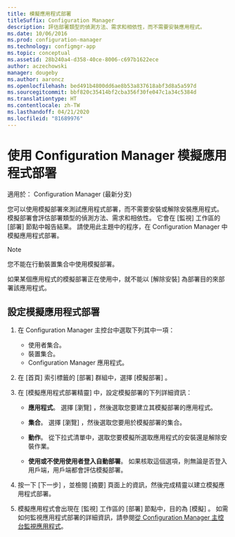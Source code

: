 ```yaml
---
title: 模擬應用程式部署
titleSuffix: Configuration Manager
description: 評估部署類型的偵測方法、需求和相依性，而不需要安裝應用程式。
ms.date: 10/06/2016
ms.prod: configuration-manager
ms.technology: configmgr-app
ms.topic: conceptual
ms.assetid: 28b240a4-d358-40ce-8006-c697b1622ece
author: aczechowski
manager: dougeby
ms.author: aaroncz
ms.openlocfilehash: bed491b4800dd6ae8b53a837618abf3d8a5a597d
ms.sourcegitcommit: bbf820c35414bf2cba356f30fe047c1a34c5384d
ms.translationtype: HT
ms.contentlocale: zh-TW
ms.lasthandoff: 04/21/2020
ms.locfileid: "81689976"
---
```

# <a name="simulate-application-deployments-with-configuration-manager"></a>使用 Configuration Manager 模擬應用程式部署

適用於：  Configuration Manager (最新分支)

您可以使用模擬部署來測試應用程式部署，而不需要安裝或解除安裝應用程式。 模擬部署會評估部署類型的偵測方法、需求和相依性。 它會在 [監視]  工作區的 [部署]  節點中報告結果。 請使用此主題中的程序，在 Configuration Manager 中模擬應用程式部署。  

> [!NOTE]  
> 您不能在行動裝置集合中使用模擬部署。  
>   
> 如果某個應用程式的模擬部署正在使用中，就不能以 [解除安裝]  為部署目的來部署該應用程式。  

## <a name="configure-a-simulated-application-deployment"></a>設定模擬應用程式部署

1.  在 Configuration Manager 主控台中選取下列其中一項：  
    -   使用者集合。  
    -   裝置集合。  
    -   Configuration Manager 應用程式。  

2.  在 [首頁]  索引標籤的 [部署]  群組中，選擇 [模擬部署]  。  

3.  在 [模擬應用程式部署精靈] 中，設定模擬部署的下列詳細資訊：  

    -   **應用程式**。 選擇 [瀏覽]  ，然後選取您要建立其模擬部署的應用程式。  

    -   **集合**。 選擇 [瀏覽]  ，然後選取您要用於模擬部署的集合。  

    -   **動作**。 從下拉式清單中，選取您要模擬所選取應用程式的安裝還是解除安裝作業。  

    -   **使用或不使用使用者登入自動部署**。 如果核取這個選項，則無論是否登入用戶端，用戶端都會評估模擬部署。  

4.  按一下 [下一步]  ，並檢閱 [摘要]  頁面上的資訊，然後完成精靈以建立模擬應用程式部署。  

5.  模擬應用程式會出現在 [監視]  工作區的 [部署]  節點中，目的為 [模擬]  。 如需如何監視應用程式部署的詳細資訊，請參閱[從 Configuration Manager 主控台監視應用程式](../../apps/deploy-use/monitor-applications-from-the-console.md)。  
